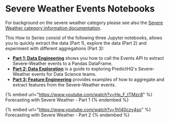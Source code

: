 # Severe Weather Events Notebooks

For background on the severe weather category please see also the [Severe Weather category information documentation](../../predicthq-data/event-categories/unscheduled-events.md#severe-weather).

This How to Series consist of the following three Jupyter  notebooks, allows you to quickly extract the data (Part 1), explore the data (Part 2) and experiment with different aggregations (Part 3):

* [**Part 1: Data Engineering**](https://github.com/predicthq/phq-data-science-docs/blob/master/severe-weather-events/part\_1\_data\_engineering.ipynb) shows you how to call the Events API to extract Severe-Weather events to a Pandas DataFrame.
* [**Part 2: Data Exploration**](https://github.com/predicthq/phq-data-science-docs/blob/master/severe-weather-events/part\_2\_data\_exploration.ipynb) is a guide to exploring PredictHQ's Severe-Weather events for Data Science teams.
* [**Part 3: Feature Engineering**](https://github.com/predicthq/phq-data-science-docs/blob/master/severe-weather-events/part\_3\_feature\_engineering.ipynb) provides examples of how to aggregate and extract features from the Severe-Weather events.

{% embed url="https://www.youtube.com/watch?v=Hp_F_tTMzc8" %}
Forecasting with Severe Weather - Part 1
{% endembed %}

{% embed url="https://www.youtube.com/watch?v=1h140czy4so" %}
Forecasting with Severe Weather - Part 2
{% endembed %}
